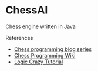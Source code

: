 # ChessAI

Chess engine written in Java

References
- [Chess programming blog series](https://www.gamedev.net/articles/programming/artificial-intelligence/chess-programming-part-i-getting-started-r1014)
- [Chess Programming Wiki](https://www.chessprogramming.org/Main_Page)
- [Logic Crazy Tutorial](https://www.youtube.com/playlist?list=PLQV5mozTHmacMeRzJCW_8K3qw2miYqd0c)